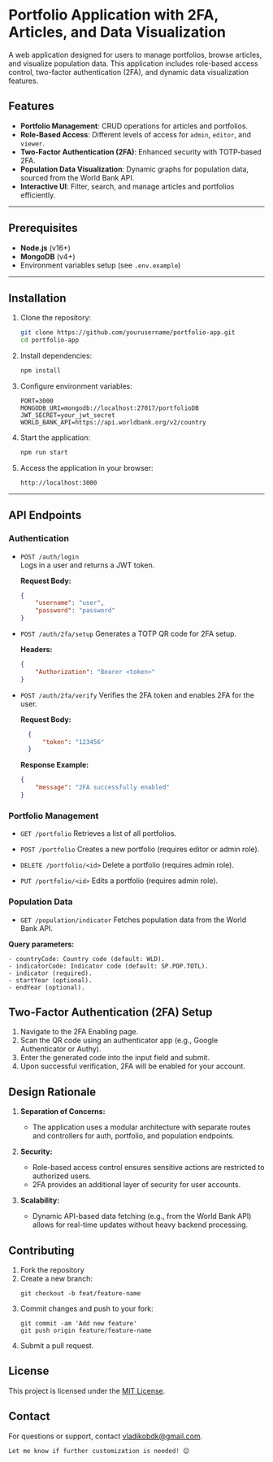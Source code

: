 # Portfolio Application with 2FA, Articles, and Data Visualization

A web application designed for users to manage portfolios, browse articles, and visualize population data. This application includes role-based access control, two-factor authentication (2FA), and dynamic data visualization features.

## Features

- **Portfolio Management**: CRUD operations for articles and portfolios.
- **Role-Based Access**: Different levels of access for `admin`, `editor`, and `viewer`.
- **Two-Factor Authentication (2FA)**: Enhanced security with TOTP-based 2FA.
- **Population Data Visualization**: Dynamic graphs for population data, sourced from the World Bank API.
- **Interactive UI**: Filter, search, and manage articles and portfolios efficiently.

---

## Prerequisites

- **Node.js** (v16+)
- **MongoDB** (v4+)
- Environment variables setup (see `.env.example`)

---

## Installation

1. Clone the repository:
   ```bash
   git clone https://github.com/yourusername/portfolio-app.git
   cd portfolio-app
    ```
   
2. Install dependencies:
   ```bash
   npm install
   ```
   
3. Configure environment variables:
    ```dotenv
    PORT=3000
    MONGODB_URI=mongodb://localhost:27017/portfolioDB
    JWT_SECRET=your_jwt_secret
    WORLD_BANK_API=https://api.worldbank.org/v2/country
    ```
   
4. Start the application:
    ```bash
    npm run start
    ```

5. Access the application in your browser:
    ```
    http://localhost:3000
    ```

---

## API Endpoints

### Authentication
- `POST /auth/login`  
  Logs in a user and returns a JWT token.  

  **Request Body:**
  ```json
  {
      "username": "user",
      "password": "password"
  }
    ```

- `POST /auth/2fa/setup`
  Generates a TOTP QR code for 2FA setup.

  **Headers:**
    ```json
    {
        "Authorization": "Bearer <token>"
    }
    ```
  
- `POST /auth/2fa/verify`
  Verifies the 2FA token and enables 2FA for the user.

  **Request Body:**
  ```json
    {
        "token": "123456"
    }
    ```
  
    **Response Example:**
    ```json
    {
        "message": "2FA successfully enabled"
    }
    ```
  
### Portfolio Management
- `GET /portfolio`
  Retrieves a list of all portfolios.


- `POST /portfolio`
  Creates a new portfolio (requires editor or admin role).


- `DELETE /portfolio/<id>`
    Delete a portfolio (requires admin role).


- `PUT /portfolio/<id>`
    Edits a portfolio (requires admin role).

### Population Data
- `GET /population/indicator`
  Fetches population data from the World Bank API.

**Query parameters:**

    - countryCode: Country code (default: WLD).
    - indicatorCode: Indicator code (default: SP.POP.TOTL).
    - indicator (required).
    - startYear (optional).
    - endYear (optional).


## Two-Factor Authentication (2FA) Setup
1. Navigate to the 2FA Enabling page.
2. Scan the QR code using an authenticator app (e.g., Google Authenticator or Authy).
3. Enter the generated code into the input field and submit.
4. Upon successful verification, 2FA will be enabled for your account.


## Design Rationale
1. **Separation of Concerns:**
    - The application uses a modular architecture with separate routes and controllers for auth, portfolio, and population endpoints.
   

2. **Security:**
    - Role-based access control ensures sensitive actions are restricted to authorized users.
    - 2FA provides an additional layer of security for user accounts.


3. **Scalability:**
    - Dynamic API-based data fetching (e.g., from the World Bank API) allows for real-time updates without heavy backend processing.


## Contributing
1. Fork the repository
2. Create a new branch:
    ```
    git checkout -b feat/feature-name
    ```
3. Commit changes and push to your fork:
    ```
    git commit -am 'Add new feature'
    git push origin feature/feature-name
    ```
4. Submit a pull request.


## License
This project is licensed under the [MIT License](https://en.wikipedia.org/wiki/MIT_License).


## Contact
For questions or support, contact [vladikobdk@gmail.com](mailto:vladikobdk@gmail.com).
```vbnet
Let me know if further customization is needed! 😊
```
